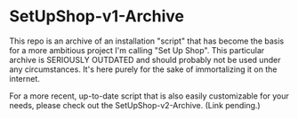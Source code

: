 # SetUpShop-v1-Archive

This repo is an archive of an installation "script" that has become the basis for a more ambitious project I'm calling "Set Up Shop".  This particular archive is SERIOUSLY OUTDATED and should probably not be used under any circumstances.  It's here purely for the sake of immortalizing it on the internet.

For a more recent, up-to-date script that is also easily customizable for your needs, please check out the SetUpShop-v2-Archive.  (Link pending.)
